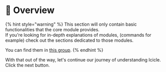 # 🧠 Overview

{% hint style="warning" %}
This section will only contain basic functionalities that the core module provides.\
If you're looking for in-depth explanations of modules, (commands for example) check out the sections dedicated to those modules.

You can find them in [this group](broken-reference).
{% endhint %}

With that out of the way, let's continue our journey of understanding Icicle. Click the next button.
